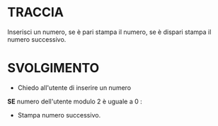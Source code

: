 # TRACCIA

Inserisci un numero, se è pari stampa il numero, se è dispari stampa il numero successivo.

# SVOLGIMENTO

- Chiedo all'utente di inserire un numero

**SE** numero dell'utente modulo 2 è uguale a 0 :

- Stampa numero successivo.